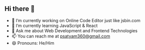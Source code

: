 ## Hi there 👋

- 🔭 I’m currently working on Online Code Editor just like jsbin.com
- 🌱 I’m currently learning JavaScript & React
- 💬 Ask me about Web Development and Frontend Technologies
- 📫 You can reach me at psatyam360@gmail.com
- 😄 Pronouns: He/Him


